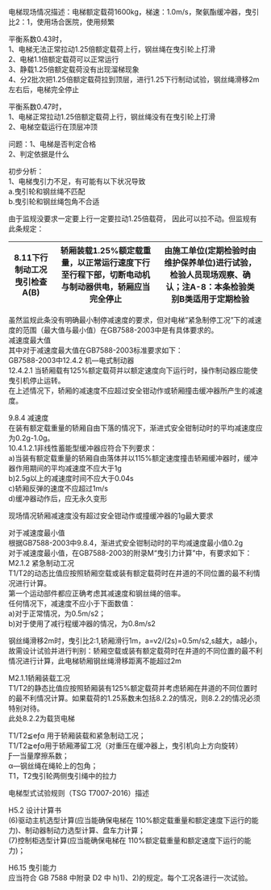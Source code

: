 电梯现场情况描述：电梯额定载荷1600kg，梯速：1.0m/s，聚氨酯缓冲器，曳引比2：1，使用场合医院，使用频繁  
  
平衡系数0.43时，  
1、电梯无法正常拉动1.25倍额定载荷上行，钢丝绳在曳引轮上打滑  
2、电梯1.1倍额定载荷可以正常运行  
3、静载1.25倍额定载荷没有出现溜梯现象  
4、分2批次把1.25倍额定载荷拉到顶层，进行1.25下行制动试验，钢丝绳滑移2m左右后，电梯完全停止  
  
平衡系数0.47时，  
1、电梯正常拉动1.25倍额定载荷上行，钢丝绳没有在曳引轮上打滑  
2、电梯空载运行在顶层冲顶  
  
问题：1、电梯是否判定合格  
2、判定依据是什么  
  
初步分析：  
1、电梯曳引力不足，有可能有以下状况导致  
a.曳引轮和钢丝绳不匹配  
b.曳引轮和钢丝绳包角不合适  
  
由于监规没要求一定要上行一定要拉动1.25倍载荷， 因此可以拉不动。但监规有此条规定：  

8.11下行制动工况曳引检查A(B) | 轿厢装载1.25%额定载重量，以正常运行速度下行至行程下部，切断电动机与制动器供电，轿厢应当完全停止 | 由施工单位(定期检验时由维护保养单位)进行试验，检验人员现场观察、确认；注A-8：本条检验类别B类适用于定期检验  
| - | - | - |

虽然监规此条没有明确最小制停减速度的要求，但对电梯“紧急制停工况”下的减速度的范围（最大值与最小值）在GB7588-2003中是有具体要求的。  
减速度最大值  
其中对于减速度最大值在GB7588-2003标准要求如下：  
GB7588-2003中12.4.2 机—电式制动器  
12.4.2.1 当轿厢载有125%额定载荷并以额定速度向下运行时，操作制动器应能使曳引机停止运转。  
在上述情况下，轿厢的减速度不应超过安全钳动作或轿厢撞击缓冲器所产生的减速度。  
  
9.8.4 减速度  
在装有额定载重量的轿厢自由下落的情况下，渐进式安全钳制动时的平均减速度应为0.2g-1.0g。  
10.4.1.2.1非线性蓄能型缓冲器应符合下列要求：  
a)当装有额定载重量的轿厢自由落体并以115%额定速度撞击轿厢缓冲器时，缓冲器作用期间的平均减速度不应大于1g  
b)2.5g以上的减速度时间不应大于0.04s  
c)轿厢反弹的速度不应超过1m/s  
d)缓冲器动作后，应无永久变形  
  
现场情况轿厢减速度没有超过安全钳动作或撞缓冲器的1g最大要求  
  
对于减速度最小值  
根据GB7588-2003中9.8.4，渐进式安全钳制动时的平均减速度最小值0.2g  
对于减速度最小值，在GB7588-2003的附录M“曳引力计算”中，有要求如下：  
M2.1.2 紧急制动工况  
T1/T2的动态比值应按照轿厢空载或装有额定载荷时在井道的不同位置的最不利情况进行计算。  
第一个运动部件都应正确考虑其减速度和钢丝绳的倍率。  
任何情况下，减速度不应小于下面数值：  
a)对于正常情况，为0.5m/s2；  
b)对于使用了减行程缓冲器的情况，为0.8m/s2  
  
钢丝绳滑移2m时，曳引比2:1,轿厢滑行1m，a=v2/(2s)=0.5m/s2,s越大，a越小，  
故需设计试验并进行判别：轿厢空载或装有额定载荷时在井道的不同位置的最不利情况进行计算，此电梯轿厢钢丝绳滑移距离不能超过2m  
  
  
M2.1.1轿厢装载工况  
T1/T2的静态比值应按照轿厢装有125%额定载荷并考虑轿厢在井道的不同位置时的最不利情况计算。如果载荷的1.25系数未包括8.2.2的情况，则8.2.2的情况必须特别对待。  
此处8.2.2为载货电梯  
  
T1/T2≦eƒα 用于轿厢装载和紧急制动工况；  
T1/T2≧eƒα用于轿厢滞留工况（对重压在缓冲器上，曳引机向上方向旋转）  
Ƒ—当量摩擦系数；  
α—钢丝绳在绳轮上的包角；  
T1，T2曳引轮两侧曳引绳中的拉力  
  
电梯型式试验规则（TSG T7007-2016）描述  
  
H5.2 设计计算书  
(6)驱动主机选型计算(应当能确保电梯在 110%额定载重量和额定速度下运行的能力)、制动器制动力选型计算、盘车力计算；   
(7)控制柜选型计算(应当能确保电梯在 110%额定载重量和额定速度下运行的能力)；   
  
H6.15 曳引能力   
应当符合 GB 7588 中附录 D2 中 h)1)、2)的规定。每个工况各进行一次试验。  
